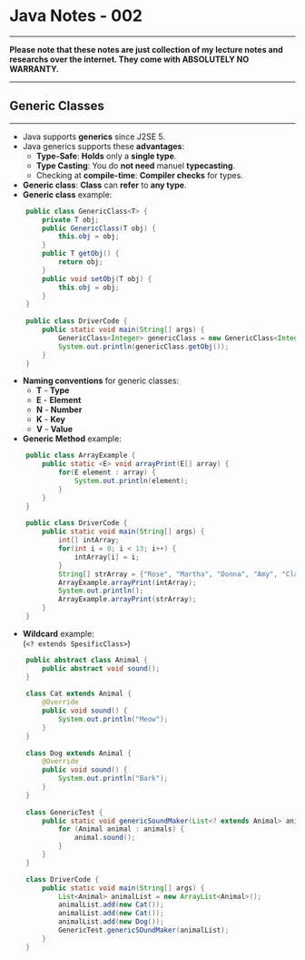 # Java Notes - 002  
***
__Please note that these notes are just collection of my lecture notes and researchs over the internet. They come with ABSOLUTELY NO WARRANTY.__  
***
## Generic Classes
***
* Java supports **generics** since J2SE 5.  
* Java generics supports these **advantages**:  
    * **Type-Safe**: **Holds** only a **single type**.  
    * **Type Casting**: You do **not need** manuel **typecasting**.  
    * Checking at **compile-time**: **Compiler checks** for types.  
* **Generic class**: **Class** can **refer** to **any type**.  
* **Generic class** example:  
```java
    public class GenericClass<T> {  
        private T obj;  
        public GenericClass(T obj) {  
            this.obj = obj;  
        }  
        public T getObj() {  
            return obj;  
        }  
        public void setObj(T obj) {  
            this.obj = obj;  
        }  
    }  
  
    public class DriverCode {  
        public static void main(String[] args) {  
            GenericClass<Integer> genericClass = new GenericClass<Integer>(3);  
            System.out.println(genericClass.getObj());  
        }  
    }  
```  
* **Naming conventions** for generic classes:
    * **T** - **Type**
    * **E** - **Element**
    * **N** - **Number**
    * **K** - **Key**
    * **V** - **Value**
* **Generic Method** example:  
```java  
    public class ArrayExample {  
        public static <E> void arrayPrint(E[] array) {  
            for(E element : array) {  
                System.out.println(element);  
            }  
        }  
    }  
  
    public class DriverCode {  
        public static void main(String[] args) {  
            int[] intArray;  
            for(int i = 0; i < 13; i++) {  
                intArray[i] = i;  
            }  
            String[] strArray = {"Rose", "Martha", "Donna", "Amy", "Clara"};  
            ArrayExample.arrayPrint(intArray);  
            System.out.println();  
            ArrayExample.arrayPrint(strArray);  
        }  
    }  
```  
* **Wildcard** example:  
(`<? extends SpesificClass>`)  
```java  
    public abstract class Animal {  
        public abstract void sound();  
    }  
  
    class Cat extends Animal {  
        @Override  
        public void sound() {  
            System.out.println("Meow");  
        }  
    }  
  
    class Dog extends Animal {  
        @Override  
        public void sound() {  
            System.out.println("Bark");  
        }  
    }  
  
    class GenericTest {  
        public static void genericSoundMaker(List<? extends Animal> animals) {  
            for (Animal animal : animals) {  
                animal.sound();  
            }  
        }  
    }  

    class DriverCode {  
        public static void main(String[] args) {  
            List<Animal> animalList = new ArrayList<Animal>();  
            animalList.add(new Cat());  
            animalList.add(new Cat());  
            animalList.add(new Dog());  
            GenericTest.genericSOundMaker(animalList);  
        }  
    }  
```  